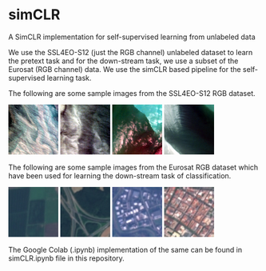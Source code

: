 # simCLR
A SimCLR implementation for self-supervised learning from unlabeled data

We use the SSL4EO-S12 (just the RGB channel) unlabeled dataset to learn the pretext task and for the down-stream task, we use a subset of the Eurosat (RGB channel) data. We use the simCLR based pipeline for the self-supervised learning task.

The following are some sample images from the SSL4EO-S12 RGB dataset.

<img src=20200328T162829_20200328T164812_T15QXA.png width="100"> <img src=20200621T162901_20200621T164746_T15QXA.png width="100"> <img src=20200924T162929_20200924T164434_T15QXA.png width="100"> <img src=20201228T163711_20201228T164519_T15QXA.png width="100">

The following are some sample images from the Eurosat RGB dataset which have been used for learning the down-stream task of classification.

<img src=AnnualCrop_2.jpg width="100"> <img src=Highway_165.jpg width="100"> <img src=Industrial_172.jpg width="100"> <img src=Residential_110.jpg width="100">

The Google Colab (.ipynb) implementation of the same can be found in simCLR.ipynb file in this repository.
